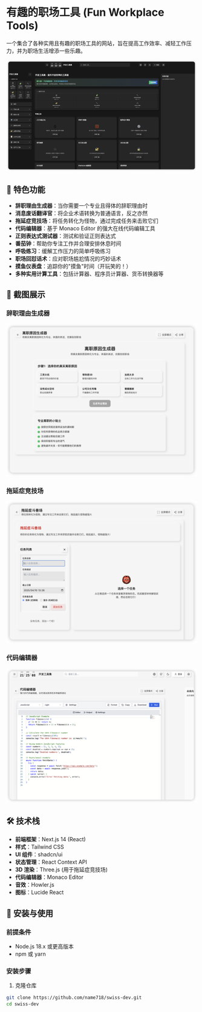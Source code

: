 # 有趣的职场工具 (Fun Workplace Tools)

一个集合了各种实用且有趣的职场工具的网站，旨在提高工作效率、减轻工作压力，并为职场生活增添一些乐趣。

![网站首页截图](./screenshots/image.png)

## 🌟 特色功能

- **辞职理由生成器**：当你需要一个专业且得体的辞职理由时
- **消息废话翻译官**：将企业术语转换为普通语言，反之亦然
- **拖延症竞技场**：将任务转化为怪物，通过完成任务来击败它们
- **代码编辑器**：基于 Monaco Editor 的强大在线代码编辑工具
- **正则表达式测试器**：测试和验证正则表达式
- **番茄钟**：帮助你专注工作并合理安排休息时间
- **呼吸练习**：缓解工作压力的简单呼吸练习
- **职场回怼话术**：应对职场尴尬情况的巧妙话术
- **摸鱼仪表盘**：追踪你的"摸鱼"时间（开玩笑的！）
- **多种实用计算工具**：包括计算器、程序员计算器、货币转换器等

## 📸 截图展示

### 辞职理由生成器

![辞职理由生成器](./screenshots/image%20copy%204.png)

### 拖延症竞技场

![拖延症竞技场](./screenshots/image%20copy%205.png)

### 代码编辑器

![代码编辑器](./screenshots/image%20copy%203.png)

## 🛠️ 技术栈

- **前端框架**：Next.js 14 (React)
- **样式**：Tailwind CSS
- **UI 组件**：shadcn/ui
- **状态管理**：React Context API
- **3D 渲染**：Three.js (用于拖延症竞技场)
- **代码编辑器**：Monaco Editor
- **音效**：Howler.js
- **图标**：Lucide React

## 🚀 安装与使用

### 前提条件

- Node.js 18.x 或更高版本
- npm 或 yarn

### 安装步骤

1. 克隆仓库

```bash
git clone https://github.com/name718/swiss-dev.git
cd swiss-dev
```
